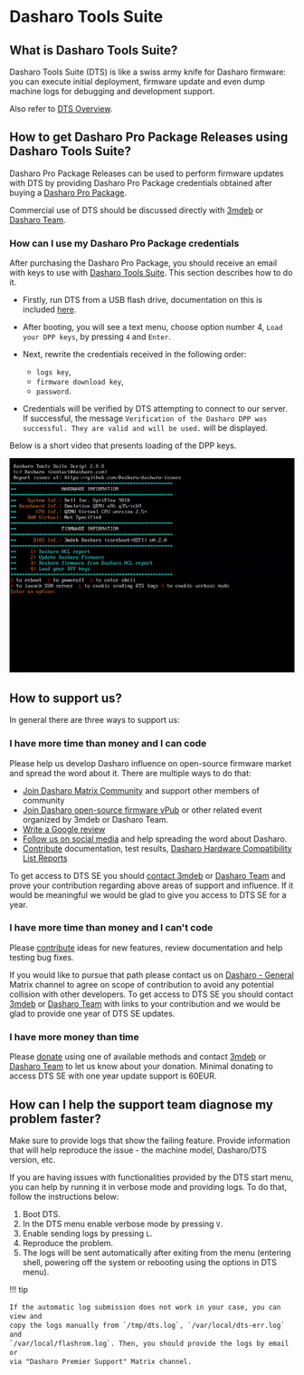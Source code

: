 # Dasharo Tools Suite

## What is Dasharo Tools Suite?

Dasharo Tools Suite (DTS) is like a swiss army knife for Dasharo firmware: you
can execute initial deployment, firmware update and even dump machine logs for
debugging and development support.

Also refer to [DTS Overview](../dasharo-tools-suite/overview.md).

## How to get Dasharo Pro Package Releases using Dasharo Tools Suite?

Dasharo Pro Package Releases can be used to perform firmware updates
with DTS by providing Dasharo Pro Package credentials obtained after
buying a [Dasharo Pro Package](../ways-you-can-help-us.md#become-a-dasharo-pro-package-subscriber).

Commercial use of DTS should be discussed directly with
[3mdeb](mailto:leads@3mdeb.com) or [Dasharo Team](mailto:contact@dasharo.com).

### How can I use my Dasharo Pro Package credentials

<!-- Need to be replaced in case the menu changed. -->

After purchasing the Dasharo Pro Package, you should receive an email
with keys to use with [Dasharo Tools Suite](../dasharo-tools-suite/overview.md).
This section describes how to do it.

* Firstly, run DTS from a USB flash drive, documentation on this is included
  [here](../dasharo-tools-suite/documentation.md#bootable-usb-stick).

* After booting, you will see a text menu, choose option number 4,
  `Load your DPP keys`, by pressing `4` and `Enter`.

* Next, rewrite the credentials received in the following order:
    - `logs key`,
    - `firmware download key`,
    - `password`.

* Credentials will be verified by DTS attempting to connect to our server. If
  successful, the message `Verification of the Dasharo DPP was successful. They
  are valid and will be used.` will be displayed.

Below is a short video that presents loading of the DPP keys.

![IMG](img/dpp-creds.gif)

## How to support us?

In general there are three ways to support us:

### I have more time than money and I can code

Please help us develop Dasharo influence on open-source firmware market and
spread the word about it. There are multiple ways to do that:

* [Join Dasharo Matrix
  Community](../ways-you-can-help-us.md#join-dasharo-matrix-community) and
  support other members of community
* [Join Dasharo open-source firmware
  vPub](../ways-you-can-help-us.md#join-dasharo-open-source-firmware-vpub) or
  other related event organized by 3mdeb or Dasharo Team.
* [Write a Google review](../ways-you-can-help-us.md#write-a-google-review)
* [Follow us on social
  media](../ways-you-can-help-us.md#follow-us-on-social-media) and help
  spreading the word about Dasharo.
* [Contribute](../ways-you-can-help-us.md#contribute-through-github)
  documentation, test results, [Dasharo Hardware Compatibility List
  Reports](https://docs.dasharo.com/dasharo-tools-suite/documentation/#hcl-report)

To get access to DTS SE you should [contact 3mdeb](mailto:leads@3mdeb.com) or
[Dasharo Team](mailto:contact@dasharo.com) and prove your contribution
regarding above areas of support and influence. If it would be meaningful we
would be glad to give you access to DTS SE for a year.

### I have more time than money and I can't code

Please [contribute](../ways-you-can-help-us.md#contribute-through-github)
ideas for new features, review documentation and help testing bug fixes.

If you would like to pursue that path please contact us on [Dasharo -
General](https://matrix.to/#/#dasharo-general:matrix.org) Matrix channel to
agree on scope of contribution to avoid any potential collision with other
developers. To get access to DTS SE you should contact
[3mdeb](mailto:leads@3mdeb.com) or [Dasharo Team](mailto:contact@dasharo.com)
with links to your contribution and we would be glad to provide one year of DTS
SE updates.

### I have more money than time

Please [donate](../ways-you-can-help-us.md#donate-money) using one of
available methods and contact [3mdeb](mailto:leads@3mdeb.com) or [Dasharo
Team](mailto:contact@dasharo.com) to let us know about your donation. Minimal
donating to access DTS SE with one year update support is 60EUR.

## How can I help the support team diagnose my problem faster?

Make sure to provide logs that show the failing feature. Provide information
that will help reproduce the issue - the machine model, Dasharo/DTS version,
etc.

If you are having issues with functionalities provided by the DTS start menu,
you can help by running it in verbose mode and providing logs. To do that,
follow the instructions below:

1. Boot DTS.
2. In the DTS menu enable verbose mode by pressing `V`.
3. Enable sending logs by pressing `L`.
4. Reproduce the problem.
5. The logs will be sent automatically after exiting from the menu (entering
   shell, powering off the system or rebooting using the options in DTS menu).

!!! tip

    If the automatic log submission does not work in your case, you can view and
    copy the logs manually from `/tmp/dts.log`, `/var/local/dts-err.log` and
    `/var/local/flashrom.log`. Then, you should provide the logs by email or
    via "Dasharo Premier Support" Matrix channel.
